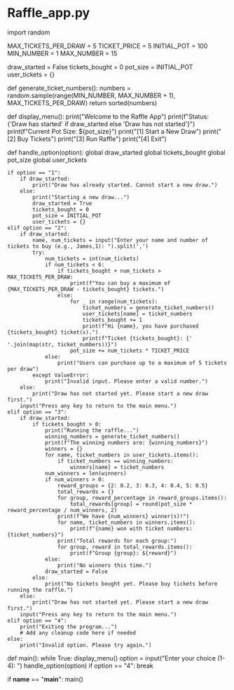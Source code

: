 # Raffle_app.py
import random

MAX_TICKETS_PER_DRAW = 5
TICKET_PRICE = 5
INITIAL_POT = 100
MIN_NUMBER = 1
MAX_NUMBER = 15

draw_started = False
tickets_bought = 0
pot_size = INITIAL_POT
user_tickets = {}

def generate_ticket_numbers():
    numbers = random.sample(range(MIN_NUMBER, MAX_NUMBER + 1), MAX_TICKETS_PER_DRAW)
    return sorted(numbers)

def display_menu():
    print("Welcome to the Raffle App")
    print(f"Status: {'Draw has started' if draw_started else 'Draw has not started'}")
    print(f"Current Pot Size: ${pot_size}")
    print("[1] Start a New Draw")
    print("[2] Buy Tickets")
    print("[3] Run Raffle")
    print("[4] Exit")

def handle_option(option):
    global draw_started
    global tickets_bought
    global pot_size
    global user_tickets

    if option == "1":
        if draw_started:
            print("Draw has already started. Cannot start a new draw.")
        else:
            print("Starting a new draw...")
            draw_started = True
            tickets_bought = 0
            pot_size = INITIAL_POT
            user_tickets = {}
    elif option == "2":
        if draw_started:
            name, num_tickets = input("Enter your name and number of tickets to buy (e.g., James,1): ").split(',')
            try:
                num_tickets = int(num_tickets)
                if num_tickets < 6:
                    if tickets_bought + num_tickets > MAX_TICKETS_PER_DRAW:
                        print(f"You can buy a maximum of {MAX_TICKETS_PER_DRAW - tickets_bought} tickets.")
                    else:
                        for _ in range(num_tickets):
                            ticket_numbers = generate_ticket_numbers()
                            user_tickets[name] = ticket_numbers
                            tickets_bought += 1
                            print(f"Hi {name}, you have purchased {tickets_bought} ticket(s).")
                            print(f"Ticket {tickets_bought}: {' '.join(map(str, ticket_numbers))}")
                        pot_size += num_tickets * TICKET_PRICE
                else:
                    print("Users can purchase up to a maximum of 5 tickets per draw")
            except ValueError:
                print("Invalid input. Please enter a valid number.")
        else:
            print("Draw has not started yet. Please start a new draw first.")
        input("Press any key to return to the main menu.")
    elif option == "3":
        if draw_started:
            if tickets_bought > 0:
                print("Running the raffle...")
                winning_numbers = generate_ticket_numbers()
                print(f"The winning numbers are: {winning_numbers}")
                winners = {}
                for name, ticket_numbers in user_tickets.items():
                    if ticket_numbers == winning_numbers:
                        winners[name] = ticket_numbers
                num_winners = len(winners)
                if num_winners > 0:
                    reward_groups = {2: 0.2, 3: 0.3, 4: 0.4, 5: 0.5}
                    total_rewards = {}
                    for group, reward_percentage in reward_groups.items():
                        total_rewards[group] = round(pot_size * reward_percentage / num_winners, 2)
                    print(f"We have {num_winners} winner(s)!")
                    for name, ticket_numbers in winners.items():
                        print(f"{name} won with ticket numbers: {ticket_numbers}")
                    print("Total rewards for each group:")
                    for group, reward in total_rewards.items():
                        print(f"Group {group}: ${reward}")
                else:
                    print("No winners this time.")
                draw_started = False
            else:
                print("No tickets bought yet. Please buy tickets before running the raffle.")
        else:
            print("Draw has not started yet. Please start a new draw first.")
        input("Press any key to return to the main menu.")
    elif option == "4":
        print("Exiting the program...")
        # Add any cleanup code here if needed
    else:
        print("Invalid option. Please try again.")

def main():
    while True:
        display_menu()
        option = input("Enter your choice (1-4): ")
        handle_option(option)
        if option == "4":
            break

if __name__ == "__main__":
    main()
